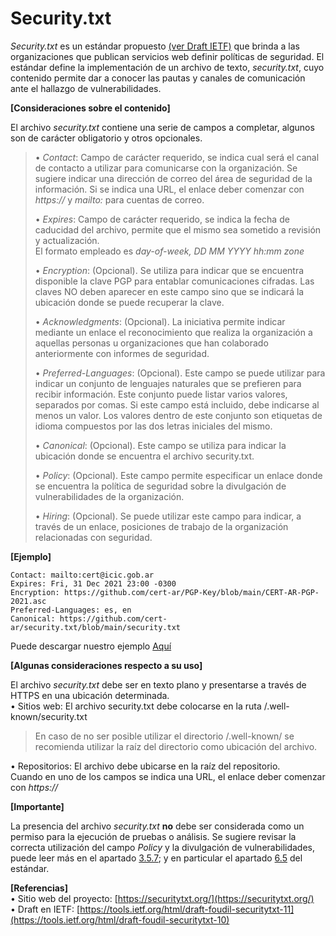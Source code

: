 # Security.txt
*Security.txt* es un estándar propuesto [(ver Draft IETF)](https://tools.ietf.org/html/draft-foudil-securitytxt-11) que brinda a las organizaciones que publican servicios web definir políticas de seguridad. El estándar define la implementación de un archivo de texto, *security.txt*, cuyo contenido permite dar a conocer las pautas y canales de comunicación ante el hallazgo de vulnerabilidades.  
  
  
**[Consideraciones sobre el contenido]**  
  
El archivo *security.txt* contiene una serie de campos a completar, algunos son de carácter obligatorio y otros opcionales.
> • *Contact*:  Campo de carácter requerido, se indica cual será el canal de contacto a utilizar para comunicarse con la organización. Se sugiere indicar una dirección de correo del área de seguridad de la información. Si se indica una URL, el enlace deber comenzar con *https://* y *mailto:* para cuentas de correo.  
> 
> • *Expires*:  Campo de carácter requerido, se indica la fecha de caducidad del archivo, permite que el mismo sea sometido a revisión y actualización.  
> El formato empleado es *day-of-week, DD MM YYYY hh:mm zone*  
> 
> • *Encryption*: (Opcional). Se utiliza para indicar que se encuentra disponible la clave PGP para entablar comunicaciones cifradas. Las claves NO deben aparecer en este campo sino que se indicará la ubicación donde se puede recuperar la clave.  
> 
> •	*Acknowledgments*: (Opcional). La iniciativa permite indicar mediante un enlace el reconocimiento que realiza la organización a aquellas personas u organizaciones que han colaborado anteriormente con informes de seguridad.  
> 
> •	*Preferred-Languages*: (Opcional). Este campo se puede utilizar para indicar un conjunto de lenguajes naturales que se prefieren para recibir información. Este conjunto puede listar varios valores, separados por comas. Si este campo está incluido, debe indicarse al menos un valor. Los valores dentro de este conjunto son etiquetas de idioma compuestos por las dos letras iniciales del mismo.  
> 
> • *Canonical*: (Opcional). Este campo se utiliza para indicar la ubicación donde se encuentra el archivo security.txt.  
> 
> •	*Policy*: (Opcional). Este campo permite especificar un enlace donde se encuentra la política de seguridad sobre la divulgación de vulnerabilidades de la organización.  
> 
> •	*Hiring*: (Opcional). Se puede utilizar este campo para indicar, a través de un enlace, posiciones de trabajo de la organización relacionadas con seguridad.  
  
  
**[Ejemplo]**
  
```
Contact: mailto:cert@icic.gob.ar
Expires: Fri, 31 Dec 2021 23:00 -0300
Encryption: https://github.com/cert-ar/PGP-Key/blob/main/CERT-AR-PGP-2021.asc
Preferred-Languages: es, en
Canonical: https://github.com/cert-ar/security.txt/blob/main/security.txt
```
Puede descargar nuestro ejemplo [Aquí](https://github.com/cert-ar/security.txt/blob/main/security.txt)
  
  

**[Algunas consideraciones respecto a su uso]**  

El archivo *security.txt* debe ser en texto plano y presentarse a través de HTTPS en una ubicación determinada.  
•	Sitios web: El archivo security.txt debe colocarse en la ruta /.well-known/security.txt
> En caso de no ser posible utilizar el directorio /.well-known/ se recomienda utilizar la raíz del directorio como ubicación del archivo.  
> 
•	Repositorios: El archivo debe ubicarse en la raíz del repositorio.  
Cuando en uno de los campos se indica una URL, el enlace deber comenzar con *https://*  
  
  
**[Importante]**

La presencia del archivo *security.txt* **no** debe ser considerada como un permiso para la ejecución de pruebas o análisis.
Se sugiere revisar la correcta utilización del campo *Policy* y la divulgación de vulnerabilidades, puede leer más en el apartado [3.5.7](https://tools.ietf.org/html/draft-foudil-securitytxt-11#section-3.5.7); y en particular el apartado [6.5](https://tools.ietf.org/html/draft-foudil-securitytxt-11#section-6.5) del estándar.



**[Referencias]**  
• Sitio web del proyecto:  [https://securitytxt.org/](https://securitytxt.org/)  
• Draft en IETF:  [https://tools.ietf.org/html/draft-foudil-securitytxt-11](https://tools.ietf.org/html/draft-foudil-securitytxt-10)
